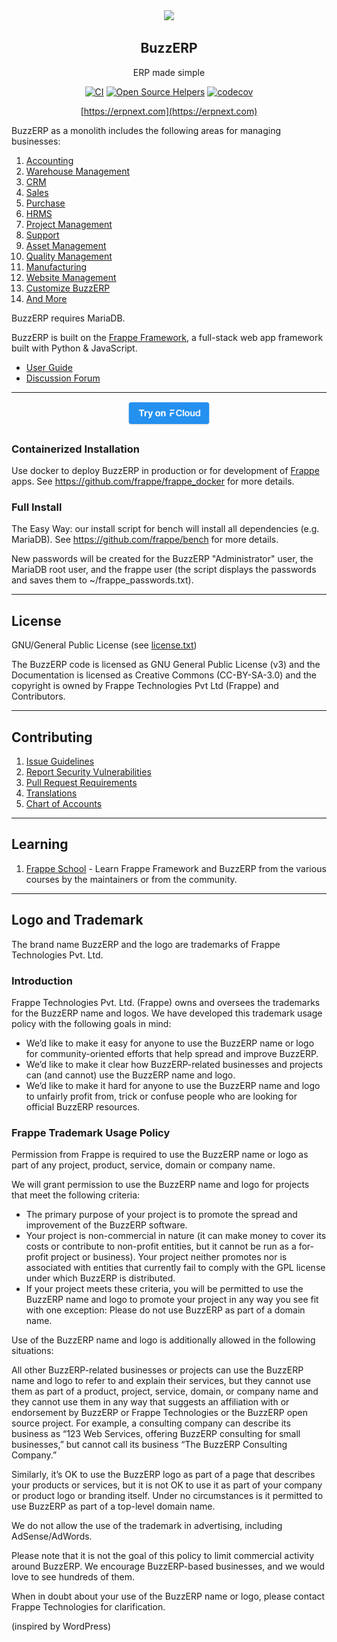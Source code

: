 <div align="center">
    <img src="https://raw.githubusercontent.com/frappe/erpnext/develop/erpnext/public/images/erpnext-logo.png" height="128">
    <h2>BuzzERP</h2>
    <p align="center">
        <p>ERP made simple</p>
    </p>

[![CI](https://github.com/frappe/erpnext/actions/workflows/server-tests.yml/badge.svg?branch=develop)](https://github.com/frappe/erpnext/actions/workflows/server-tests.yml)
[![Open Source Helpers](https://www.codetriage.com/frappe/erpnext/badges/users.svg)](https://www.codetriage.com/frappe/erpnext)
[![codecov](https://codecov.io/gh/frappe/erpnext/branch/develop/graph/badge.svg?token=0TwvyUg3I5)](https://codecov.io/gh/frappe/erpnext)

[https://erpnext.com](https://erpnext.com)

</div>

BuzzERP as a monolith includes the following areas for managing businesses:

1. [Accounting](https://erpnext.com/open-source-accounting)
1. [Warehouse Management](https://erpnext.com/distribution/warehouse-management-system)
1. [CRM](https://erpnext.com/open-source-crm)
1. [Sales](https://erpnext.com/open-source-sales-purchase)
1. [Purchase](https://erpnext.com/open-source-sales-purchase)
1. [HRMS](https://erpnext.com/open-source-hrms)
1. [Project Management](https://erpnext.com/open-source-projects)
1. [Support](https://erpnext.com/open-source-help-desk-software)
1. [Asset Management](https://erpnext.com/open-source-asset-management-software)
1. [Quality Management](https://erpnext.com/docs/user/manual/en/quality-management)
1. [Manufacturing](https://erpnext.com/open-source-manufacturing-erp-software)
1. [Website Management](https://erpnext.com/open-source-website-builder-software)
1. [Customize BuzzERP](https://erpnext.com/docs/user/manual/en/customize-erpnext)
1. [And More](https://erpnext.com/docs/user/manual/en/)

BuzzERP requires MariaDB.

BuzzERP is built on the [Frappe Framework](https://github.com/frappe/frappe), a full-stack web app framework built with Python & JavaScript.

- [User Guide](https://erpnext.com/docs/user)
- [Discussion Forum](https://discuss.erpnext.com/)

---

<div align="center">
    <a href="https://frappecloud.com/deploy?apps=frappe,erpnext&source=erpnext_readme">
        <img src=".github/try-on-f-cloud-button.svg" height="40">
    </a>
</div>

### Containerized Installation

Use docker to deploy BuzzERP in production or for development of [Frappe](https://github.com/frappe/frappe) apps. See https://github.com/frappe/frappe_docker for more details.

### Full Install

The Easy Way: our install script for bench will install all dependencies (e.g. MariaDB). See https://github.com/frappe/bench for more details.

New passwords will be created for the BuzzERP "Administrator" user, the MariaDB root user, and the frappe user (the script displays the passwords and saves them to ~/frappe_passwords.txt).

---

## License

GNU/General Public License (see [license.txt](license.txt))

The BuzzERP code is licensed as GNU General Public License (v3) and the Documentation is licensed as Creative Commons (CC-BY-SA-3.0) and the copyright is owned by Frappe Technologies Pvt Ltd (Frappe) and Contributors.

---

## Contributing

1. [Issue Guidelines](https://github.com/frappe/erpnext/wiki/Issue-Guidelines)
1. [Report Security Vulnerabilities](https://erpnext.com/security)
1. [Pull Request Requirements](https://github.com/frappe/erpnext/wiki/Contribution-Guidelines)
1. [Translations](https://translate.erpnext.com)
1. [Chart of Accounts](https://charts.erpnext.com)

---

## Learning

1. [Frappe School](https://frappe.school) - Learn Frappe Framework and BuzzERP from the various courses by the maintainers or from the community.

---

## Logo and Trademark

The brand name BuzzERP and the logo are trademarks of Frappe Technologies Pvt. Ltd.

### Introduction

Frappe Technologies Pvt. Ltd. (Frappe) owns and oversees the trademarks for the BuzzERP name and logos. We have developed this trademark usage policy with the following goals in mind:

- We’d like to make it easy for anyone to use the BuzzERP name or logo for community-oriented efforts that help spread and improve BuzzERP.
- We’d like to make it clear how BuzzERP-related businesses and projects can (and cannot) use the BuzzERP name and logo.
- We’d like to make it hard for anyone to use the BuzzERP name and logo to unfairly profit from, trick or confuse people who are looking for official BuzzERP resources.

### Frappe Trademark Usage Policy

Permission from Frappe is required to use the BuzzERP name or logo as part of any project, product, service, domain or company name.

We will grant permission to use the BuzzERP name and logo for projects that meet the following criteria:

- The primary purpose of your project is to promote the spread and improvement of the BuzzERP software.
- Your project is non-commercial in nature (it can make money to cover its costs or contribute to non-profit entities, but it cannot be run as a for-profit project or business).
Your project neither promotes nor is associated with entities that currently fail to comply with the GPL license under which BuzzERP is distributed.
- If your project meets these criteria, you will be permitted to use the BuzzERP name and logo to promote your project in any way you see fit with one exception: Please do not use BuzzERP as part of a domain name.

Use of the BuzzERP name and logo is additionally allowed in the following situations:

All other BuzzERP-related businesses or projects can use the BuzzERP name and logo to refer to and explain their services, but they cannot use them as part of a product, project, service, domain, or company name and they cannot use them in any way that suggests an affiliation with or endorsement by BuzzERP or Frappe Technologies or the BuzzERP open source project. For example, a consulting company can describe its business as “123 Web Services, offering BuzzERP consulting for small businesses,” but cannot call its business “The BuzzERP Consulting Company.”

Similarly, it’s OK to use the BuzzERP logo as part of a page that describes your products or services, but it is not OK to use it as part of your company or product logo or branding itself. Under no circumstances is it permitted to use BuzzERP as part of a top-level domain name.

We do not allow the use of the trademark in advertising, including AdSense/AdWords.

Please note that it is not the goal of this policy to limit commercial activity around BuzzERP. We encourage BuzzERP-based businesses, and we would love to see hundreds of them.

When in doubt about your use of the BuzzERP name or logo, please contact Frappe Technologies for clarification.

(inspired by WordPress)
